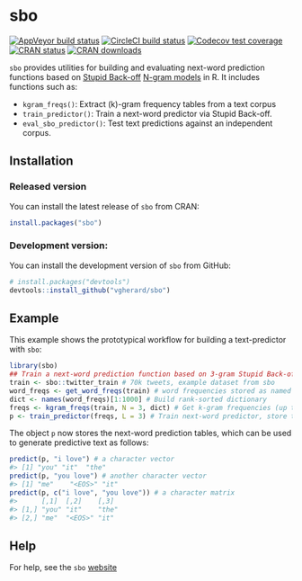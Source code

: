 
<!-- README.md is generated from README.Rmd. Please edit that file -->

# sbo

<!-- badges: start -->

[![AppVeyor build
status](https://ci.appveyor.com/api/projects/status/github/vgherard/sbo?branch=master&svg=true)](https://ci.appveyor.com/project/vgherard/sbo)
[![CircleCI build
status](https://circleci.com/gh/vgherard/sbo.svg?style=svg)](https://circleci.com/gh/vgherard/sbo)
[![Codecov test
coverage](https://codecov.io/gh/vgherard/sbo/branch/master/graph/badge.svg)](https://codecov.io/gh/vgherard/sbo?branch=master)
[![CRAN
status](https://www.r-pkg.org/badges/version/sbo)](https://CRAN.R-project.org/package=sbo)
[![CRAN
downloads](http://cranlogs.r-pkg.org/badges/grand-total/sbo)](https://CRAN.R-project.org/package=sbo)
<!-- badges: end -->

`sbo` provides utilities for building and evaluating next-word
prediction functions based on [Stupid
Back-off](https://www.aclweb.org/anthology/D07-1090.pdf) [N-gram
models](https://en.wikipedia.org/wiki/N-gram) in R. It includes
functions such as:

  - `kgram_freqs()`: Extract \(k\)-gram frequency tables from a
    text corpus
  - `train_predictor()`: Train a next-word predictor via Stupid
    Back-off.
  - `eval_sbo_predictor()`: Test text predictions against an independent
    corpus.

## Installation

### Released version

You can install the latest release of `sbo` from CRAN:

``` r
install.packages("sbo")
```

### Development version:

You can install the development version of `sbo` from GitHub:

``` r
# install.packages("devtools")
devtools::install_github("vgherard/sbo")
```

## Example

This example shows the prototypical workflow for building a
text-predictor with `sbo`:

``` r
library(sbo)
## Train a next-word prediction function based on 3-gram Stupid Back-off. 
train <- sbo::twitter_train # 70k tweets, example dataset from sbo
word_freqs <- get_word_freqs(train) # word frequencies stored as named integer
dict <- names(word_freqs)[1:1000] # Build rank-sorted dictionary
freqs <- kgram_freqs(train, N = 3, dict) # Get k-gram frequencies (up to 3-grams)
p <- train_predictor(freqs, L = 3) # Train next-word predictor, store top L = 3 predictions
```

The object `p` now stores the next-word prediction tables, which can be
used to generate predictive text as follows:

``` r
predict(p, "i love") # a character vector
#> [1] "you" "it"  "the"
predict(p, "you love") # another character vector
#> [1] "me"    "<EOS>" "it"
predict(p, c("i love", "you love")) # a character matrix
#>      [,1]  [,2]    [,3] 
#> [1,] "you" "it"    "the"
#> [2,] "me"  "<EOS>" "it"
```

## Help

For help, see the `sbo` [website](https://vgherard.github.io/sbo/)
